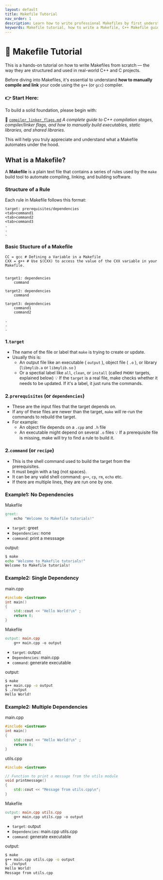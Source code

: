 ```yaml
---
layout: default
title: Makefile Tutorial
nav_order: 1
description: Learn how to write professional Makefiles by first understanding C++ compilation, linking, and the build process. Ideal for beginners and robotics engineers working with real-world C++ projects.
keywords: Makefile tutorial, how to write a Makefile, C++ Makefile guide, compiling and linking C++, static libraries, shared libraries, build systems, robotics, C++ projects
---
```



# 📘 Makefile Tutorial

This is a hands-on tutorial on how to write Makefiles from scratch — the way they are structured and used in real-world C++ and C projects.

Before diving into Makefiles, it's essential to understand **how to manually compile and link** your code using the `g++` (or `gcc`) compiler.

### 👉 Start Here:
To build a solid foundation, please begin with:

📄 [`compiler_linker_flags.md`](./compiler_linker_flags.md) 
*A complete guide to C++ compilation stages, compiler/linker flags, and how to manually build executables, static libraries, and shared libraries.*

This will help you truly appreciate and understand what a Makefile automates under the hood.

## What is a Makefile?
A **Makefile** is a plain text file that contains a series of rules used by the `make` build tool to automate compiling, linking, and building software.

### Structure of a Rule
Each rule in Makefile follows this format:

```make
target: prerequisites/dependencies
<tab>command1
<tab>command2
<tab>command3
.
.
.
```
### Basic Stucture of a Makefile

```make
CC = gcc # Defining a Variable in a Makefile
CXX = g++ # Use $(CXX) to access the value of the CXX variable in your Makefile.


target1: dependencies
	command

target2: dependencies
	command

target3: dependencies
	command1
	command2

.
.
.
```


### **1.`target`** 
  - The name of the file or label that `make` is trying to create or update.
  - Usually this is:
    - An output file like an executable ( `output` ), object file ( `.o` ), or library (`libmylib.a` or `libmylib.so` )
    - Or a spectial label like `all`, `clean`, or `install` (called `PHONY` targets, explained below)
💡 If the `target` is a real file, make checks whether it needs to be updated. If it's a label, it just runs the commands.

### **2.`prerequisites` (or `dependencies`)** 
  - These are the input files that the target depends on.
  - If any of these files are newer than the target, `make` will re-run the commands to rebuild the target.
  - For example:
    - An object file depends on a `.cpp` and `.h` file
    - An executable might depend on several `.o` files
💡 If a prerequisite file is missing, make will try to find a rule to build it.

### **2.`command` (or `recipe`)** 
  - This is the shell command used to build the target from the prerequisites.
  - It must begin with a tag (not spaces).
  - It can be any valid shell command: `g++`, `cp`, `rm`, `echo` etc.
  - If there are multiple lines, they are run one by one.

### Example1: No Dependencies 
Makefile
```makefile
greet:
	echo "Welcome to Makefile tutorials!"
```
* `target`: greet
* `Dependencies`: none
* `command`: print a messsage

output:
```bash
$ make
echo "Welcome to Makefile tutorials!"
Welcome to Makefile tutorials!
```

### Example2: Single Dependency
main.cpp
```C++
#include <iostream>
int main()
{
    std::cout << "Hello World!\n" ;
    return 0;
}
```
Makefile
```makefile
output: main.cpp
	g++ main.cpp -o output
```
* `target`: output
* `Dependencies`: main.cpp
* `command`: generate executable

output:
```bash
$ make
g++ main.cpp -o output
$ ./output
Hello World!
```

### Example2: Multiple Dependencies
main.cpp
```C++
#include <iostream>
int main()
{
    std::cout << "Hello World!\n" ;
    return 0;
}
```

utils.cpp
```C++
#include <iostream>

// Function to print a message from the utils module
void printmessage()
{
    std::cout << "Message from utils.cpp\n";
}
```

Makefile
```Makefile
output: main.cpp utils.cpp
	g++ main.cpp utils.cpp -o output
```
* `target`: output
* `Dependencies`: main.cpp utils.cpp
* `command`: generate executable

output:
```bash
$ make
g++ main.cpp utils.cpp -o output
$ ./output
Hello World!
Message from utils.cpp
```
